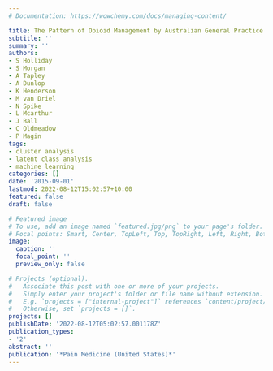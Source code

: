 ```yaml
---
# Documentation: https://wowchemy.com/docs/managing-content/

title: The Pattern of Opioid Management by Australian General Practice Trainees
subtitle: ''
summary: ''
authors:
- S Holliday
- S Morgan
- A Tapley
- A Dunlop
- K Henderson
- M van Driel
- N Spike
- L Mcarthur
- J Ball
- C Oldmeadow
- P Magin
tags:
- cluster analysis
- latent class analysis
- machine learning
categories: []
date: '2015-09-01'
lastmod: 2022-08-12T15:02:57+10:00
featured: false
draft: false

# Featured image
# To use, add an image named `featured.jpg/png` to your page's folder.
# Focal points: Smart, Center, TopLeft, Top, TopRight, Left, Right, BottomLeft, Bottom, BottomRight.
image:
  caption: ''
  focal_point: ''
  preview_only: false

# Projects (optional).
#   Associate this post with one or more of your projects.
#   Simply enter your project's folder or file name without extension.
#   E.g. `projects = ["internal-project"]` references `content/project/deep-learning/index.md`.
#   Otherwise, set `projects = []`.
projects: []
publishDate: '2022-08-12T05:02:57.001178Z'
publication_types:
- '2'
abstract: ''
publication: '*Pain Medicine (United States)*'
---
```

